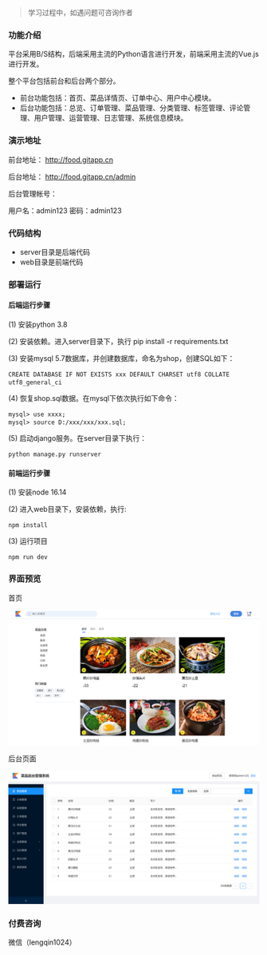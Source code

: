 > 学习过程中，如遇问题可咨询作者

### 功能介绍

平台采用B/S结构，后端采用主流的Python语言进行开发，前端采用主流的Vue.js进行开发。

整个平台包括前台和后台两个部分。

- 前台功能包括：首页、菜品详情页、订单中心、用户中心模块。
- 后台功能包括：总览、订单管理、菜品管理、分类管理、标签管理、评论管理、用户管理、运营管理、日志管理、系统信息模块。


### 演示地址

前台地址：  http://food.gitapp.cn

后台地址： http://food.gitapp.cn/admin

后台管理帐号：

用户名：admin123
密码：admin123

### 代码结构

- server目录是后端代码
- web目录是前端代码

### 部署运行

#### 后端运行步骤

(1) 安装python 3.8

(2) 安装依赖。进入server目录下，执行 pip install -r requirements.txt

(3) 安装mysql 5.7数据库，并创建数据库，命名为shop，创建SQL如下：
```
CREATE DATABASE IF NOT EXISTS xxx DEFAULT CHARSET utf8 COLLATE utf8_general_ci
```
(4) 恢复shop.sql数据。在mysql下依次执行如下命令：

```
mysql> use xxxx;
mysql> source D:/xxx/xxx/xxx.sql;
```

(5) 启动django服务。在server目录下执行：
```
python manage.py runserver
```

#### 前端运行步骤

(1) 安装node 16.14

(2) 进入web目录下，安装依赖，执行:
```
npm install 
```
(3) 运行项目
```
npm run dev
```


### 界面预览

首页

![](https://raw.githubusercontent.com/geeeeeeeek/python_food/master/server/upload/img/a.png)


后台页面

![](https://raw.githubusercontent.com/geeeeeeeek/python_food/master/server/upload/img/b.png)




### 付费咨询

微信（lengqin1024）




